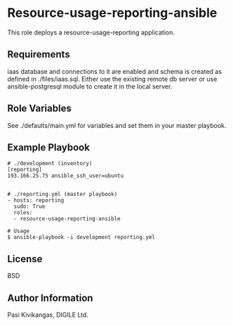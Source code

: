 Resource-usage-reporting-ansible
=========

This role deploys a resource-usage-reporting application.

Requirements
------------

iaas database and connections to it are enabled and schema is created as defined in ./files/iaas.sql. Either use the existing remote db server or use ansible-postgresql module to create it in the local server.

Role Variables
--------------

See ./defaults/main.yml for variables and set them in your master playbook.

Example Playbook
----------------

    # ./development (inventory)
	[reporting]
	193.166.25.75 ansible_ssh_user=ubuntu


    # ./reporting.yml (master playbook)
	- hosts: reporting
	  sudo: True
	  roles:
	  - resource-usage-reporting-ansible

    # Usage
	$ ansible-playbook -i development reporting.yml

License
-------

BSD

Author Information
------------------

Pasi Kivikangas, DIGILE Ltd.

